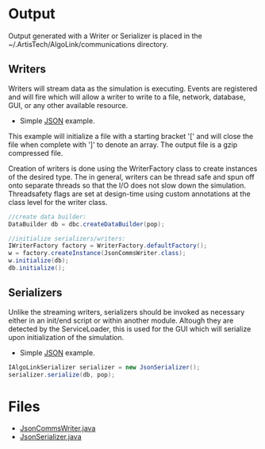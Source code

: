 # Output

Output generated with a Writer or Serializer is placed in the ~/.ArtisTech/AlgoLink/communications directory.

## Writers

Writers will stream data as the simulation is executing. Events are registered and will fire which will allow a writer to write to a file, network, database, GUI, or any other available resource.

- Simple [JSON](JsonCommsWriter.java) example.

This example will initialize a file with a starting bracket '[' and will close the file when complete with ']' to denote an array. The output file is a gzip compressed file.

Creation of writers is done using the WriterFactory class to create instances of the desired type. The in general, writers can be thread safe and spun off onto separate threads so that the I/O does not slow down the simulation. Threadsafety flags are set at design-time using custom annotations at the class level for the writer class.

```java
//create data builder:
DataBuilder db = dbc.createDataBuilder(pop);

//initialize serializers/writers:
IWriterFactory factory = WriterFactory.defaultFactory();
w = factory.createInstance(JsonCommsWriter.class);
w.initialize(db);
db.initialize();
```

## Serializers

Unlike the streaming writers, serializers should be invoked as necessary either in an init/end script or within another module. Altough they are detected by the ServiceLoader, this is used for the GUI which will serialize upon initialization of the simulation.

- Simple [JSON](JsonSerializer.java) example.

```java
IAlgoLinkSerializer serializer = new JsonSerializer();
serializer.serialize(db, pop);
```

# Files

- [JsonCommsWriter.java](JsonCommsWriter.java)
- [JsonSerializer.java](JsonSerializer.java)
